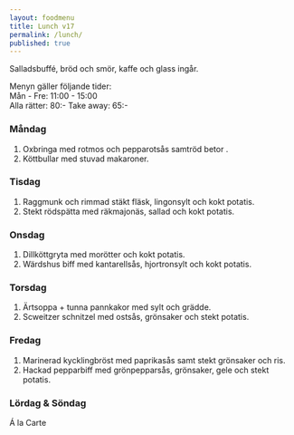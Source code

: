 ```yaml
---
layout: foodmenu
title: Lunch v17
permalink: /lunch/
published: true
---
```

Salladsbuffé, bröd och smör, kaffe och glass ingår.

Menyn gäller följande tider:  
Mån - Fre: 11:00 - 15:00  
Alla rätter: 80:- Take away: 65:-

### Måndag

1. Oxbringa med rotmos och pepparotsås samtröd betor .
2. Köttbullar med stuvad makaroner.

### Tisdag

1. Raggmunk och rimmad stäkt fläsk, lingonsylt och kokt potatis.
2. Stekt rödspätta med räkmajonäs, sallad och kokt potatis. 

### Onsdag

1. Dillköttgryta med morötter och kokt potatis.
2. Wärdshus biff med kantarellsås, hjortronsylt och kokt potatis.

### Torsdag

1. Ärtsoppa + tunna pannkakor med sylt och grädde.
2. Scweitzer schnitzel med ostsås, grönsaker och stekt potatis.

### Fredag

1. Marinerad kycklingbröst med paprikasås samt stekt grönsaker och ris.
2. Hackad pepparbiff med grönpepparsås, grönsaker, gele och stekt potatis.


### Lördag & Söndag

Á la Carte
